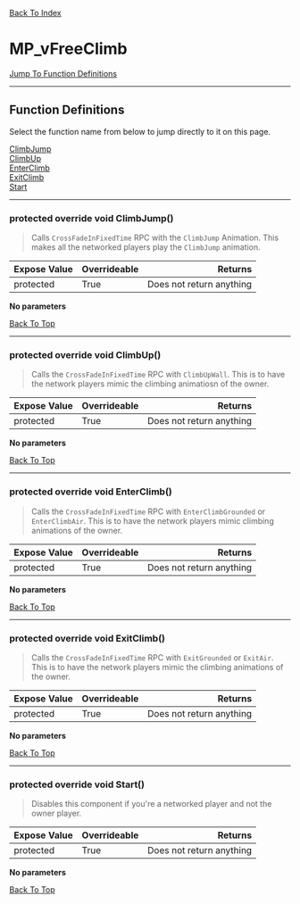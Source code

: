 [Back To Index](../../index.md)

# MP_vFreeClimb

[Jump To Function Definitions](#functions-definitions)<br/>

--------------------------------------------------------
## Function Definitions<a name="functions-definitions"></a>

Select the function name from below to jump directly to it on this page.

[ClimbJump](#ClimbJump)<br>
[ClimbUp](#ClimbUp)<br>
[EnterClimb](#EnterClimb)<br>
[ExitClimb](#ExitClimb)<br>
[Start](#Start)<br>

------------------
### protected override void ClimbJump()<a name="ClimbJump"></a>

>   Calls `CrossFadeInFixedTime` RPC with the `ClimbJump` Animation. This makes all the networked players play the `ClimbJump` animation. 

| Expose Value | Overrideable | Returns |
|:---|:---|---:|
|protected|True|Does not return anything|

**No parameters**

[Back To Top](#)

------------------
### protected override void ClimbUp()<a name="ClimbUp"></a>

>   Calls the `CrossFadeInFixedTime` RPC with `ClimbUpWall`. This is to have the network players mimic the climbing animatiosn of the owner. 

| Expose Value | Overrideable | Returns |
|:---|:---|---:|
|protected|True|Does not return anything|

**No parameters**

[Back To Top](#)

------------------
### protected override void EnterClimb()<a name="EnterClimb"></a>

>   Calls the `CrossFadeInFixedTime` RPC with `EnterClimbGrounded` or `EnterClimbAir`. This is to have the network players mimic climbing animations of the owner. 

| Expose Value | Overrideable | Returns |
|:---|:---|---:|
|protected|True|Does not return anything|

**No parameters**

[Back To Top](#)

------------------
### protected override void ExitClimb()<a name="ExitClimb"></a>

>   Calls the `CrossFadeInFixedTime` RPC with `ExitGrounded` or `ExitAir`. This is to have the network players mimic the climbing animations of the owner. 

| Expose Value | Overrideable | Returns |
|:---|:---|---:|
|protected|True|Does not return anything|

**No parameters**

[Back To Top](#)

------------------
### protected override void Start()<a name="Start"></a>

>   Disables this component if you're a networked player and not the owner player. 

| Expose Value | Overrideable | Returns |
|:---|:---|---:|
|protected|True|Does not return anything|

**No parameters**

[Back To Top](#)

